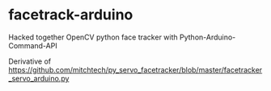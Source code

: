 # facetrack-arduino
Hacked together OpenCV python face tracker with Python-Arduino-Command-API

Derivative of https://github.com/mitchtech/py_servo_facetracker/blob/master/facetracker_servo_arduino.py
